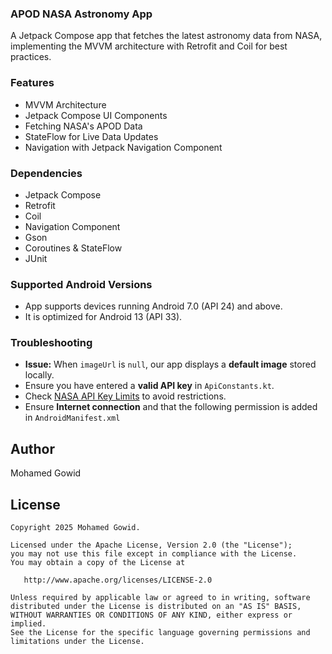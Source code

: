 ### APOD NASA Astronomy App

A Jetpack Compose app that fetches the latest astronomy data from NASA, implementing the MVVM architecture with Retrofit and Coil for best practices.

### Features
- MVVM Architecture
- Jetpack Compose UI Components
- Fetching NASA's APOD Data
- StateFlow for Live Data Updates
- Navigation with Jetpack Navigation Component

### Dependencies
- Jetpack Compose
- Retrofit
- Coil
- Navigation Component
- Gson
- Coroutines & StateFlow
- JUnit

### Supported Android Versions
- App supports devices running Android 7.0 (API 24) and above.
- It is optimized for Android 13 (API 33).

### Troubleshooting  
- **Issue:** When `imageUrl` is `null`, our app displays a **default image** stored locally.  
- Ensure you have entered a **valid API key** in `ApiConstants.kt`.  
- Check [NASA API Key Limits](https://api.nasa.gov/) to avoid restrictions.  
- Ensure **Internet connection** and that the following permission is added in `AndroidManifest.xml`

## Author
Mohamed Gowid

License
--------


    Copyright 2025 Mohamed Gowid.

    Licensed under the Apache License, Version 2.0 (the "License");
    you may not use this file except in compliance with the License.
    You may obtain a copy of the License at

       http://www.apache.org/licenses/LICENSE-2.0

    Unless required by applicable law or agreed to in writing, software
    distributed under the License is distributed on an "AS IS" BASIS,
    WITHOUT WARRANTIES OR CONDITIONS OF ANY KIND, either express or implied.
    See the License for the specific language governing permissions and
    limitations under the License.

